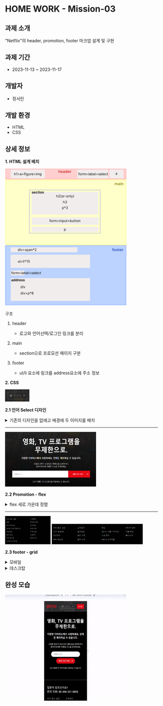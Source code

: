 # HOME WORK - Mission-03

## 과제 소개

"Netflix"의 header, promotion, footer 마크업 설계 및 구현

## 과제 기간

- 2023-11-13 ~ 2023-11-17

## 개발자

- 정서린

## 개발 환경

- HTML
- CSS

## 상세 정보

**1. HTML 설계 배치**

<img src="./images/markup.png" width="400" height="450"/>

구조

1. header

   - 로고와 언어선택/로그인 링크를 분리

2. main

   - section으로 프로모션 페이지 구분

3. footer

   - ul/li 요소에 링크를 address요소에 주소 정보

**2. CSS**

<img src="./images/md-select.png" width="80" height="40"/>

**2.1 언어 Select 디자인**

<details>
<summary>기존의 디자인을 없애고 배경에 두 이미지를 배치</summary>
<div markdown="1">

```css
.languages {
  appearance: none;
  padding: 5.5px 34px;
  color: #757575;
  background: url(./images/global.svg) no-repeat top 50% left 10px, url(./images/bi_caret-down-fill.svg)
      no-repeat top 50% right 10px, transparent;
  border: 1px solid #757575;
  border-radius: 2px;
  line-height: 1.2;
}
```

</div>

</details>

---

<img src="./images/md-promotion.png" width="300" height="180"/>

**2.2 Promotion - flex**

  <details>
  <summary>flex 세로 가운데 정렬</summary>
  <div markdown="1">

```css
.promotion {
  padding: 48px 0;
  margin: 0 auto;
  max-width: 1280px;
  display: flex;
  flex-flow: column nowrap;
  justify-content: center;
  align-items: center;
  row-gap: 1.5em;
}
```

  </div>

  </details>

---

<img src="./images/md-grid-mobile.png" width="150" height=""/> <img src="./images/md-grid-desktop.png" width="300" height=""/>

**2.3 footer - grid**

  <details>
  <summary>모바일</summary>
  <div markdown="1">

```css
.footer-link {
  margin-top: 26px;
  display: grid;
  grid-template-columns: 1fr 1fr;
  grid-template-rows: auto;
  row-gap: 10px;
}
```

  </div>

  </details>
  <details>
  <summary>데스크탑</summary>
  <div markdown="1">

```css
@media (min-width: 768px) {
  .footer-link {
    margin-top: 50px;
    max-width: 1000px;
    grid-template-columns: repeat(4, 1fr);
  }
}
```

  </div>

  </details>

## 완성 모습

<img src="./images/netflix.gif" width="400" height="350"/>
